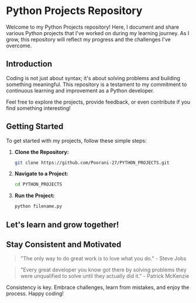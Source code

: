 # Python Projects Repository

Welcome to my Python Projects repository! Here, I document and share various Python projects that I've worked on during my learning journey. As I grow, this repository will reflect my progress and the challenges I've overcome. 

## Introduction

Coding is not just about syntax; it's about solving problems and building something meaningful. This repository is a testament to my commitment to continuous learning and improvement as a Python developer.

Feel free to explore the projects, provide feedback, or even contribute if you find something interesting!

## Getting Started

To get started with my projects, follow these simple steps:

1. **Clone the Repository:**
    ```bash
    git clone https://github.com/Poorani-27/PYTHON_PROJECTS.git
    ```

2. **Navigate to a Project:**
    ```bash
   cd PYTHON_PROJECTS

    ```

3. **Run the Project:**
    ```bash
    python filename.py
    ```

## Let's learn and grow together!

## Stay Consistent and Motivated

> "The only way to do great work is to love what you do." - Steve Jobs

> "Every great developer you know got there by solving problems they were unqualified to solve until they actually did it." - Patrick McKenzie

Consistency is key. Embrace challenges, learn from mistakes, and enjoy the process. Happy coding!
